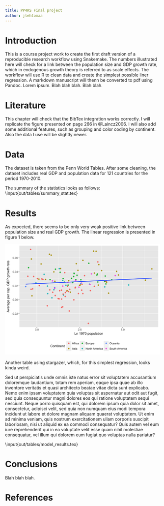 ```yaml
---
title: PP4RS Final project
author: jlehtomaa
---
```


# Introduction

This is a course project work to create the first draft version of a reproducible research workflow using Snakemake.
The numbers illustrated here will check for a link between the population size and GDP growth rate, which in endogenous growth theory is referred to as scale effects.
The workflow will use R to clean data and create the simplest possible liner regression.
A markdown manuscript will thenn be converted to pdf using Pandoc.
Lorem ipsum. Blah blah blah. Blah blah.

# Literature
This chapter will check that the BibTex integration works correctly.
I will replicate the figure presented on page 266 in @Laincz2006.
I will also add some additional features, such as grouping and color coding by continent.
Also the data I use will be slightly newer.

# Data
The dataset is taken from the Penn World Tables.
After some cleaning, the dataset includes real GDP and population data for 121 countries for the period 1970-2010.

The summary of the statistics looks as follows:
\input{out/tables/summary_stat.tex}


# Results

As expected, there seems to be only very weak positive link between population size and real GDP growth.
The linear regression is presented in figure 1 below.

![Average real GDP growth for 1970 - 2010 and log of 1970 population](out/figures/fig_01.png)

Another table using stargazer, which, for this simplest regression, looks kinda weird.

Sed ut perspiciatis unde omnis iste natus error sit voluptatem accusantium doloremque laudantium, totam rem aperiam, eaque ipsa quae ab illo inventore veritatis et quasi architecto beatae vitae dicta sunt explicabo. Nemo enim ipsam voluptatem quia voluptas sit aspernatur aut odit aut fugit, sed quia consequuntur magni dolores eos qui ratione voluptatem sequi nesciunt. Neque porro quisquam est, qui dolorem ipsum quia dolor sit amet, consectetur, adipisci velit, sed quia non numquam eius modi tempora incidunt ut labore et dolore magnam aliquam quaerat voluptatem. Ut enim ad minima veniam, quis nostrum exercitationem ullam corporis suscipit laboriosam, nisi ut aliquid ex ea commodi consequatur? Quis autem vel eum iure reprehenderit qui in ea voluptate velit esse quam nihil molestiae consequatur, vel illum qui dolorem eum fugiat quo voluptas nulla pariatur?

\input{out/tables/model_results.tex}

# Conclusions
Blah blah blah.

# References #
